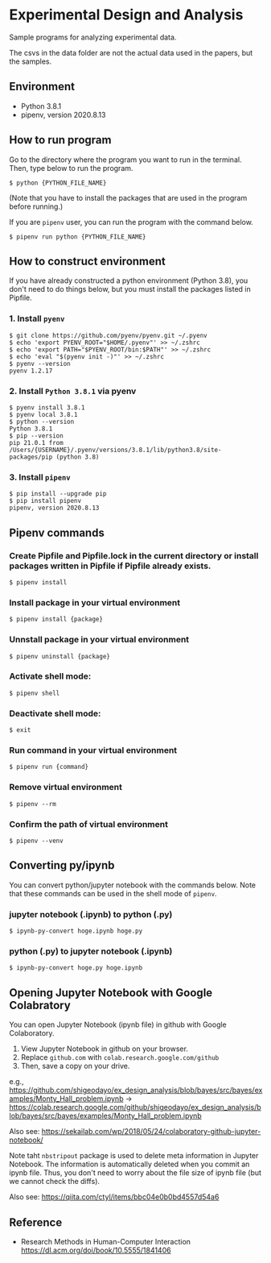 # Experimental Design and Analysis

Sample programs for analyzing experimental data.

The csvs in the data folder are not the actual data used in the papers, but the samples.

## Environment
- Python 3.8.1
- pipenv, version 2020.8.13
## How to run program

Go to the directory where the program you want to run in the terminal. Then, type below to run the program.

```shell
$ python {PYTHON_FILE_NAME}
```
(Note that you have to install the packages that are used in the program before running.)


If you are `pipenv` user, you can run the program with the command below.
```shell
$ pipenv run python {PYTHON_FILE_NAME}
```


## How to construct environment
If you have already constructed a python environment (Python 3.8), you don't need to do things below, but you must install the packages listed in Pipfile.

### 1. Install `pyenv`

```shell
$ git clone https://github.com/pyenv/pyenv.git ~/.pyenv
$ echo 'export PYENV_ROOT="$HOME/.pyenv"' >> ~/.zshrc
$ echo 'export PATH="$PYENV_ROOT/bin:$PATH"' >> ~/.zshrc
$ echo 'eval "$(pyenv init -)"' >> ~/.zshrc
$ pyenv --version
pyenv 1.2.17
```

### 2. Install `Python 3.8.1` via pyenv

```shell
$ pyenv install 3.8.1
$ pyenv local 3.8.1
$ python --version
Python 3.8.1
$ pip --version
pip 21.0.1 from /Users/{USERNAME}/.pyenv/versions/3.8.1/lib/python3.8/site-packages/pip (python 3.8)
```

### 3. Install `pipenv`

```shell
$ pip install --upgrade pip
$ pip install pipenv
pipenv, version 2020.8.13
```

## Pipenv commands
### Create Pipfile and Pipfile.lock in the current directory or install packages written in Pipfile if Pipfile already exists.
```shell
$ pipenv install
```

### Install package in your virtual environment
```shell
$ pipenv install {package}
```

### Unnstall package in your virtual environment
```shell
$ pipenv uninstall {package}
```

### Activate shell mode:
```shell
$ pipenv shell
```
### Deactivate shell mode:
```shell
$ exit
```
### Run command in your virtual environment
```shell
$ pipenv run {command}
```

### Remove virtual environment
```shell
$ pipenv --rm
```

### Confirm the path of virtual environment
```shell
$ pipenv --venv
```


## Converting py/ipynb
You can convert python/jupyter notebook with the commands below.
Note that these commands can be used in the shell mode of `pipenv`.

### jupyter notebook (.ipynb) to python (.py)
```shell
$ ipynb-py-convert hoge.ipynb hoge.py
```

### python (.py) to jupyter notebook (.ipynb)
```shell
$ ipynb-py-convert hoge.py hoge.ipynb
```

## Opening Jupyter Notebook with Google Colabratory
You can open Jupyter Notebook (ipynb file) in github with Google Colaboratory.

1. View Jupyter Notebook in github on your browser.
2. Replace `github.com` with `colab.research.google.com/github`
3. Then, save a copy on your drive.

e.g., 
https://github.com/shigeodayo/ex_design_analysis/blob/bayes/src/bayes/examples/Monty_Hall_problem.ipynb
->
https://colab.research.google.com/github/shigeodayo/ex_design_analysis/blob/bayes/src/bayes/examples/Monty_Hall_problem.ipynb

Also see:
https://sekailab.com/wp/2018/05/24/colaboratory-github-jupyter-notebook/

Note taht `nbstripout` package is used to delete meta information in Jupyter Notebook.
The information is automatically deleted when you commit an ipynb file.
Thus, you don't need to worry about the file size of ipynb file (but we cannot check the diffs).

Also see:
https://qiita.com/ctyl/items/bbc04e0b0bd4557d54a6

## Reference
- Research Methods in Human-Computer Interaction
https://dl.acm.org/doi/book/10.5555/1841406
